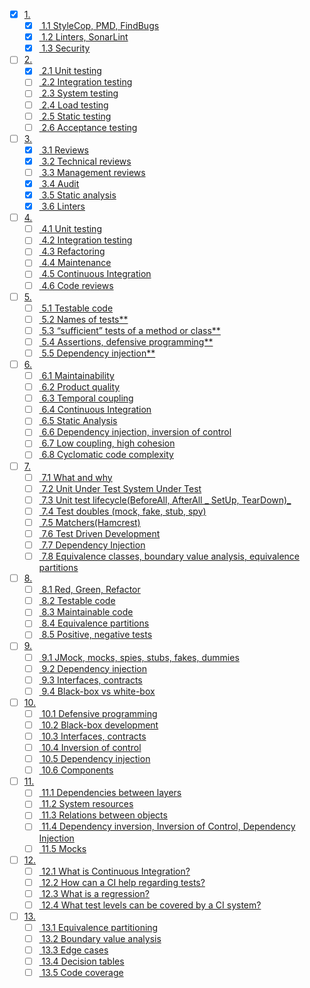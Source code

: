  
- [x] [1.](#1 )
    - [x] [ 1.1 StyleCop, PMD, FindBugs](#11-stylecop-pmd-findbugs )
    - [x] [ 1.2 Linters, SonarLint](#12-linters-sonarlint )
    - [x] [ 1.3 Security](#13-security )
- [ ] [2.](#2 )
    - [x] [ 2.1 Unit testing](#21-unit-testing )
    - [ ] [ 2.2 Integration testing](#22-integration-testing )
    - [ ] [ 2.3 System testing](#23-system-testing )
    - [ ] [ 2.4 Load testing](#24-load-testing )
    - [ ] [ 2.5 Static testing](#25-static-testing )
    - [ ] [ 2.6 Acceptance testing](#26-acceptance-testing )
- [ ] [3.](#3 )
    - [x] [ 3.1 Reviews](#31-reviews )
    - [x] [ 3.2 Technical reviews](#32-technical-reviews )
    - [ ] [ 3.3 Management reviews](#33-management-reviews )
    - [x] [ 3.4 Audit](#34-audit )
    - [x] [ 3.5 Static analysis](#35-static-analysis )
    - [x] [ 3.6 Linters](#36-linters )
- [ ] [4.](#4 )
    - [ ] [ 4.1 Unit testing](#41-unit-testing )
    - [ ] [ 4.2 Integration testing](#42-integration-testing )
    - [ ] [ 4.3 Refactoring](#43-refactoring )
    - [ ] [ 4.4 Maintenance](#44-maintenance )
    - [ ] [ 4.5 Continuous Integration](#45-continuous-integration )
    - [ ] [ 4.6 Code reviews](#46-code-reviews )
- [ ] [5.](#5 )
    - [ ] [ 5.1 Testable code](#51-testable-code )
    - [ ] [ 5.2 Names of tests**](#52-names-of-tests )
    - [ ] [ 5.3 “sufficient” tests of a method or class**](#53-sufficient-tests-of-a-method-or-class )
    - [ ] [ 5.4 Assertions, defensive programming**](#54-assertions-defensive-programming )
    - [ ] [ 5.5 Dependency injection**](#55-dependency-injection )
- [ ] [6.](#6 )
    - [ ] [ 6.1 Maintainability](#61-maintainability )
    - [ ] [ 6.2 Product quality](#62-product-quality )
    - [ ] [ 6.3 Temporal coupling](#63-temporal-coupling )
    - [ ] [ 6.4 Continuous Integration](#64-continuous-integration )
    - [ ] [ 6.5 Static Analysis](#65-static-analysis )
    - [ ] [ 6.6 Dependency injection, inversion of control](#66-dependency-injection-inversion-of-control )
    - [ ] [ 6.7 Low coupling, high cohesion](#67-low-coupling-high-cohesion )
    - [ ] [ 6.8  Cyclomatic code complexity](#68-cyclomatic-code-complexity )
- [ ] [7.](#7 )
    - [ ] [ 7.1 What and why](#71-what-and-why )
    - [ ] [ 7.2 Unit Under Test System Under Test](#72-unit-under-test-system-under-test )
    - [ ] [ 7.3 Unit test lifecycle(BeforeAll, AfterAll _ SetUp, TearDown)_](#73-unit-test-lifecyclebeforeall-afterall-_-setup-teardown_ )
    - [ ] [ 7.4 Test doubles (mock, fake, stub, spy)](#74-test-doubles-mock-fake-stub-spy )
    - [ ] [ 7.5 Matchers(Hamcrest)](#75-matchershamcrest )
    - [ ] [ 7.6 Test Driven Development](#76-test-driven-development )
    - [ ] [ 7.7 Dependency Injection](#77-dependency-injection )
    - [ ] [ 7.8 Equivalence classes, boundary value analysis, equivalence partitions](#78-equivalence-classes-boundary-value-analysis-equivalence-partitions )
- [ ] [8.](#8 )
    - [ ] [ 8.1 Red, Green, Refactor](#81-red-green-refactor )
    - [ ] [ 8.2 Testable code](#82-testable-code )
    - [ ] [ 8.3 Maintainable code](#83-maintainable-code )
    - [ ] [ 8.4 Equivalence partitions](#84-equivalence-partitions )
    - [ ] [ 8.5 Positive, negative tests](#85-positive-negative-tests )
- [ ] [9.](#9 )
    - [ ] [ 9.1 JMock, mocks, spies, stubs, fakes, dummies](#91-jmock-mocks-spies-stubs-fakes-dummies )
    - [ ] [ 9.2 Dependency injection](#92-dependency-injection )
    - [ ] [ 9.3 Interfaces, contracts](#93-interfaces-contracts )
    - [ ] [ 9.4 Black-box vs white-box](#94-black-box-vs-white-box )
- [ ] [10.](#10 )
    - [ ] [ 10.1 Defensive programming](#101-defensive-programming )
    - [ ] [ 10.2 Black-box development](#102-black-box-development )
    - [ ] [ 10.3 Interfaces, contracts](#103-interfaces-contracts )
    - [ ] [ 10.4 Inversion of control](#104-inversion-of-control )
    - [ ] [ 10.5 Dependency injection](#105-dependency-injection )
    - [ ] [ 10.6 Components](#106-components )
- [ ] [11.](#11 )
    - [ ] [ 11.1 Dependencies between layers](#111-dependencies-between-layers )
    - [ ] [ 11.2 System resources](#112-system-resources )
    - [ ] [ 11.3 Relations between objects](#113-relations-between-objects )
    - [ ] [ 11.4 Dependency inversion, Inversion of Control, Dependency Injection](#114-dependency-inversion-inversion-of-control-dependency-injection )
    - [ ] [ 11.5 Mocks](#115-mocks )
- [ ] [12.](#12 )
    - [ ] [ 12.1 What is Continuous Integration?](#121-what-is-continuous-integration )
    - [ ] [ 12.2 How can a CI help regarding tests?](#122-how-can-a-ci-help-regarding-tests )
    - [ ] [ 12.3 What is a regression?](#123-what-is-a-regression )
    - [ ] [ 12.4 What test levels can be covered by a CI system?](#124-what-test-levels-can-be-covered-by-a-ci-system )
- [ ] [13.](#13 )
    - [ ] [ 13.1 Equivalence partitioning](#131-equivalence-partitioning )
    - [ ] [ 13.2 Boundary value analysis](#132-boundary-value-analysis )
    - [ ] [ 13.3 Edge cases](#133-edge-cases )
    - [ ] [ 13.4 Decision tables](#134-decision-tables )
    - [ ] [ 13.5 Code coverage](#135-code-coverage )